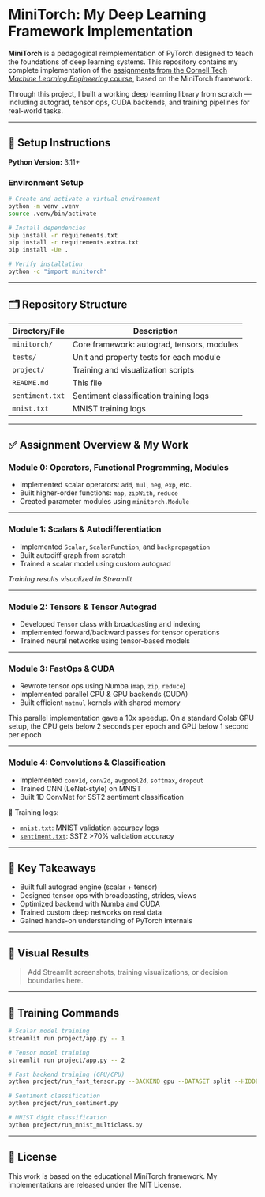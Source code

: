 # MiniTorch: My Deep Learning Framework Implementation

**MiniTorch** is a pedagogical reimplementation of PyTorch designed to teach the foundations of deep learning systems. This repository contains my complete implementation of the [assignments from the Cornell Tech *Machine Learning Engineering* course](https://minitorch.github.io/), based on the MiniTorch framework.

Through this project, I built a working deep learning library from scratch — including autograd, tensor ops, CUDA backends, and training pipelines for real-world tasks.

---

## 🔧 Setup Instructions

**Python Version:** 3.11+

### Environment Setup

```bash
# Create and activate a virtual environment
python -m venv .venv
source .venv/bin/activate

# Install dependencies
pip install -r requirements.txt
pip install -r requirements.extra.txt
pip install -Ue .

# Verify installation
python -c "import minitorch"
```

---

## 🗂️ Repository Structure

| Directory/File  | Description                                  |
| --------------- | -------------------------------------------- |
| `minitorch/`    | Core framework: autograd, tensors, modules   |
| `tests/`        | Unit and property tests for each module      |
| `project/`      | Training and visualization scripts           |
| `README.md`     | This file                                    |
| `sentiment.txt` | Sentiment classification training logs       |
| `mnist.txt`     | MNIST training logs                          |

---

## ✅ Assignment Overview & My Work

### Module 0: Operators, Functional Programming, Modules

* Implemented scalar operators: `add`, `mul`, `neg`, `exp`, etc.
* Built higher-order functions: `map`, `zipWith`, `reduce`
* Created parameter modules using `minitorch.Module`

---

### Module 1: Scalars & Autodifferentiation

* Implemented `Scalar`, `ScalarFunction`, and `backpropagation`
* Built autodiff graph from scratch
* Trained a scalar model using custom autograd

*Training results visualized in Streamlit*

---

### Module 2: Tensors & Tensor Autograd

* Developed `Tensor` class with broadcasting and indexing
* Implemented forward/backward passes for tensor operations
* Trained neural networks using tensor-based models

---

### Module 3: FastOps & CUDA

* Rewrote tensor ops using Numba (`map`, `zip`, `reduce`)
* Implemented parallel CPU & GPU backends (CUDA)
* Built efficient `matmul` kernels with shared memory

This parallel implementation gave a 10x speedup. On a standard Colab GPU setup, the CPU gets below 2 seconds per epoch and GPU below 1 second per epoch

---

### Module 4: Convolutions & Classification

* Implemented `conv1d`, `conv2d`, `avgpool2d`, `softmax`, `dropout`
* Trained CNN (LeNet-style) on MNIST
* Built 1D ConvNet for SST2 sentiment classification

📄 Training logs:

* [`mnist.txt`](mnist.txt): MNIST validation accuracy logs
* [`sentiment.txt`](sentiment.txt): SST2 >70% validation accuracy

---

## 🧠 Key Takeaways

* Built full autograd engine (scalar + tensor)
* Designed tensor ops with broadcasting, strides, views
* Optimized backend with Numba and CUDA
* Trained custom deep networks on real data
* Gained hands-on understanding of PyTorch internals

---

## 📸 Visual Results

> Add Streamlit screenshots, training visualizations, or decision boundaries here.

---

## 🚀 Training Commands

```bash
# Scalar model training
streamlit run project/app.py -- 1

# Tensor model training
streamlit run project/app.py -- 2

# Fast backend training (GPU/CPU)
python project/run_fast_tensor.py --BACKEND gpu --DATASET split --HIDDEN 100 --RATE 0.05

# Sentiment classification
python project/run_sentiment.py

# MNIST digit classification
python project/run_mnist_multiclass.py
```

---

## 📜 License

This work is based on the educational MiniTorch framework. My implementations are released under the MIT License.

